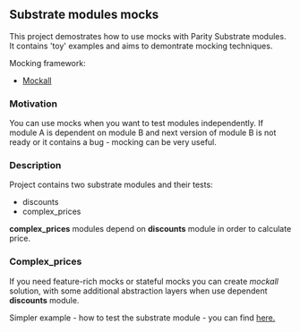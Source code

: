 ## Substrate modules mocks

This project demostrates how to use mocks with Parity Substrate modules. It contains 'toy' examples and aims to demontrate mocking techniques.

Mocking framework:
- [Mockall](https://docs.rs/mockall/0.6.0/mockall/)

### Motivation

You can use mocks when you want to test modules independently. If module A is dependent on module B and next version of module B is not ready or it contains a bug - mocking can be very useful.

### Description

Project contains two substrate modules and their tests:

- discounts
- complex_prices

**complex_prices** modules depend on **discounts** module in order to calculate price.

### Complex_prices

If you need feature-rich mocks or stateful mocks you can create *mockall* solution, with some additional abstraction layers when use dependent **discounts** module.


Simpler example - how to test the substrate module - you can find [here.](https://substrate.dev/recipes/testing/externalities.html)
